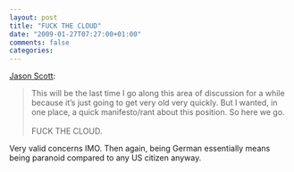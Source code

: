 ```yaml
---
layout: post
title: "FUCK THE CLOUD"
date: "2009-01-27T07:27:00+01:00"
comments: false
categories: 
---
```


<p><a href="http://ascii.textfiles.com/archives/1717">Jason Scott</a>:</p>

<blockquote>
<p>This will be the last time I go along this area of discussion for a while because it’s just going to get very old very quickly. But I wanted, in one place, a quick manifesto/rant about this position. So here we go.<br /><br />FUCK THE CLOUD.</p>
</blockquote>

<p>Very valid concerns IMO. Then again, being German essentially means being paranoid compared to any US citizen anyway.</p>


